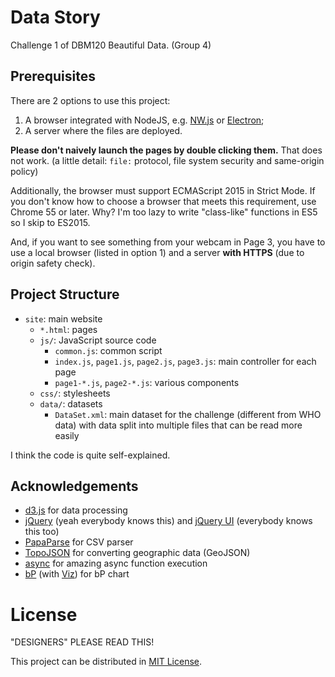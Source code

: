 # Data Story

Challenge 1 of DBM120 Beautiful Data. (Group 4)

## Prerequisites

There are 2 options to use this project:

1. A browser integrated with NodeJS, e.g. [NW.js](http://nwjs.io/) or [Electron](http://electron.atom.io/);
2. A server where the files are deployed.

**Please don't naively launch the pages by double clicking them.** That does not work. (a little detail:
`file:` protocol, file system security and same-origin policy)

Additionally, the browser must support ECMAScript 2015 in Strict Mode. If you don't know how to choose a
browser that meets this requirement, use Chrome 55 or later. Why? I'm too lazy to write "class-like"
functions in ES5 so I skip to ES2015.

And, if you want to see something from your webcam in Page 3, you have to use a local browser
(listed in option 1) and a server **with HTTPS** (due to origin safety check).

## Project Structure

- `site`: main website
  - `*.html`: pages
  - `js/`: JavaScript source code
    - `common.js`: common script
    - `index.js`, `page1.js`, `page2.js`, `page3.js`: main controller for each page
    - `page1-*.js`, `page2-*.js`: various components
  - `css/`: stylesheets
  - `data/`: datasets
    - `DataSet.xml`: main dataset for the challenge (different from WHO data) with data
                     split into multiple files that can be read more easily

I think the code is quite self-explained.

## Acknowledgements

- [d3.js](https://d3js.org/) for data processing
- [jQuery](http://jquery.com/) (yeah everybody knows this) and [jQuery UI](http://jqueryui.com/) (everybody knows this too)
- [PapaParse](https://github.com/mholt/PapaParse) for CSV parser
- [TopoJSON](https://github.com/topojson/topojson) for converting geographic data (GeoJSON)
- [async](https://github.com/caolan/async) for amazing async function execution
- [bP](http://bl.ocks.org/NPashaP/cd80ab54c52f80c4d84cad0ba9da72c2) (with [Viz](https://github.com/NPashaP/Viz))
  for bP chart

# License

"DESIGNERS" PLEASE READ THIS!

This project can be distributed in [MIT License](LICENSE.md).
